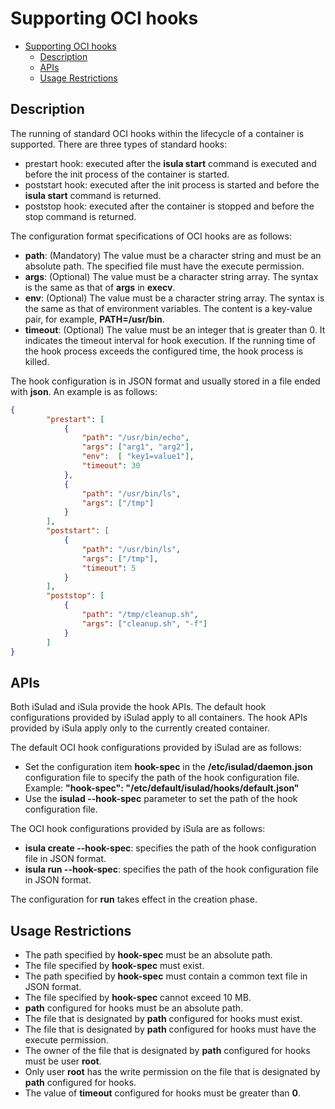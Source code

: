 # Supporting OCI hooks

- [Supporting OCI hooks](#supporting-oci-hooks)
    - [Description](#description)
    - [APIs](#apis)
    - [Usage Restrictions](#usage-restrictions)

## Description

The running of standard OCI hooks within the lifecycle of a container is supported. There are three types of standard hooks:

- prestart hook: executed after the  **isula start**  command is executed and before the init process of the container is started.
- poststart hook: executed after the init process is started and before the  **isula start**  command is returned.
- poststop hook: executed after the container is stopped and before the stop command is returned.

The configuration format specifications of OCI hooks are as follows:

- **path**: \(Mandatory\) The value must be a character string and must be an absolute path. The specified file must have the execute permission.
- **args**: \(Optional\) The value must be a character string array. The syntax is the same as that of  **args**  in  **execv**.
- **env**: \(Optional\) The value must be a character string array. The syntax is the same as that of environment variables. The content is a key-value pair, for example,  **PATH=/usr/bin**.
- **timeout**: \(Optional\) The value must be an integer that is greater than 0. It indicates the timeout interval for hook execution. If the running time of the hook process exceeds the configured time, the hook process is killed.

The hook configuration is in JSON format and usually stored in a file ended with  **json**. An example is as follows:

```json
{
        "prestart": [
            {
                "path": "/usr/bin/echo",
                "args": ["arg1", "arg2"],
                "env":  [ "key1=value1"],
                "timeout": 30
            },
            {
                "path": "/usr/bin/ls",
                "args": ["/tmp"]
            }
        ],
        "poststart": [
            {
                "path": "/usr/bin/ls",
                "args": ["/tmp"],
                "timeout": 5
            }
        ],
        "poststop": [
            {
                "path": "/tmp/cleanup.sh",
                "args": ["cleanup.sh", "-f"]
            }
        ]
}
```

## APIs

Both iSulad and iSula provide the hook APIs. The default hook configurations provided by iSulad apply to all containers. The hook APIs provided by iSula apply only to the currently created container.

The default OCI hook configurations provided by iSulad are as follows:

- Set the configuration item  **hook-spec**  in the  **/etc/isulad/daemon.json**  configuration file to specify the path of the hook configuration file. Example:  **"hook-spec": "/etc/default/isulad/hooks/default.json"**
- Use the  **isulad --hook-spec**  parameter to set the path of the hook configuration file.

The OCI hook configurations provided by iSula are as follows:

- **isula create --hook-spec**: specifies the path of the hook configuration file in JSON format.
- **isula run --hook-spec**: specifies the path of the hook configuration file in JSON format.

The configuration for  **run**  takes effect in the creation phase.

## Usage Restrictions

- The path specified by  **hook-spec**  must be an absolute path.
- The file specified by  **hook-spec**  must exist.
- The path specified by  **hook-spec**  must contain a common text file in JSON format.
- The file specified by  **hook-spec**  cannot exceed 10 MB.
- **path**  configured for hooks must be an absolute path.
- The file that is designated by  **path**  configured for hooks must exist.
- The file that is designated by  **path**  configured for hooks must have the execute permission.
- The owner of the file that is designated by  **path**  configured for hooks must be user  **root**.
- Only user  **root**  has the write permission on the file that is designated by  **path**  configured for hooks.
- The value of  **timeout**  configured for hooks must be greater than  **0**.
